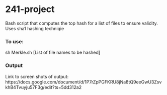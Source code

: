 # 241-project
Bash script that computes the top hash for a list of files to ensure validity.
Uses sha1 hashing techniqie

<h3>To use: </h3>

sh Merkle.sh [List of file names to be hashed]

<h3>Output</h3>
Link to screen shots of output:
https://docs.google.com/document/d/1P7rZpPGFKRU8jNa8tQ9eeGwU3ZsvkhB4Tvuyju57F3g/edit?ts=5dd312a2
